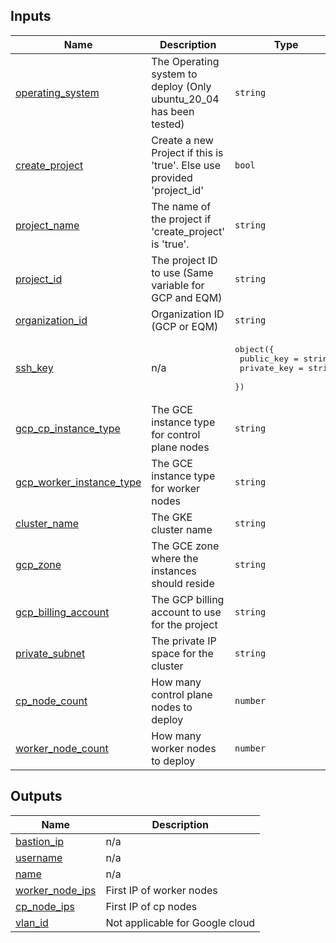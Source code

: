 <!-- BEGIN_TF_DOCS -->
## Inputs

| Name | Description | Type | Default | Required |
|------|-------------|------|---------|:--------:|
| <a name="input_operating_system"></a> [operating\_system](#input\_operating\_system) | The Operating system to deploy (Only ubuntu\_20\_04 has been tested) | `string` | n/a | yes |
| <a name="input_create_project"></a> [create\_project](#input\_create\_project) | Create a new Project if this is 'true'. Else use provided 'project\_id' | `bool` | n/a | yes |
| <a name="input_project_name"></a> [project\_name](#input\_project\_name) | The name of the project if 'create\_project' is 'true'. | `string` | n/a | yes |
| <a name="input_project_id"></a> [project\_id](#input\_project\_id) | The project ID to use (Same variable for GCP and EQM) | `string` | n/a | yes |
| <a name="input_organization_id"></a> [organization\_id](#input\_organization\_id) | Organization ID (GCP or EQM) | `string` | n/a | yes |
| <a name="input_ssh_key"></a> [ssh\_key](#input\_ssh\_key) | n/a | <pre>object({<br>    public_key  = string<br>    private_key = string<br>  })</pre> | n/a | yes |
| <a name="input_gcp_cp_instance_type"></a> [gcp\_cp\_instance\_type](#input\_gcp\_cp\_instance\_type) | The GCE instance type for control plane nodes | `string` | n/a | yes |
| <a name="input_gcp_worker_instance_type"></a> [gcp\_worker\_instance\_type](#input\_gcp\_worker\_instance\_type) | The GCE instance type for worker nodes | `string` | n/a | yes |
| <a name="input_cluster_name"></a> [cluster\_name](#input\_cluster\_name) | The GKE cluster name | `string` | n/a | yes |
| <a name="input_gcp_zone"></a> [gcp\_zone](#input\_gcp\_zone) | The GCE zone where the instances should reside | `string` | n/a | yes |
| <a name="input_gcp_billing_account"></a> [gcp\_billing\_account](#input\_gcp\_billing\_account) | The GCP billing account to use for the project | `string` | n/a | yes |
| <a name="input_private_subnet"></a> [private\_subnet](#input\_private\_subnet) | The private IP space for the cluster | `string` | n/a | yes |
| <a name="input_cp_node_count"></a> [cp\_node\_count](#input\_cp\_node\_count) | How many control plane nodes to deploy | `number` | n/a | yes |
| <a name="input_worker_node_count"></a> [worker\_node\_count](#input\_worker\_node\_count) | How many worker nodes to deploy | `number` | n/a | yes |

## Outputs

| Name | Description |
|------|-------------|
| <a name="output_bastion_ip"></a> [bastion\_ip](#output\_bastion\_ip) | n/a |
| <a name="output_username"></a> [username](#output\_username) | n/a |
| <a name="output_name"></a> [name](#output\_name) | n/a |
| <a name="output_worker_node_ips"></a> [worker\_node\_ips](#output\_worker\_node\_ips) | First IP of worker nodes |
| <a name="output_cp_node_ips"></a> [cp\_node\_ips](#output\_cp\_node\_ips) | First IP of cp nodes |
| <a name="output_vlan_id"></a> [vlan\_id](#output\_vlan\_id) | Not applicable for Google cloud |
<!-- END_TF_DOCS -->